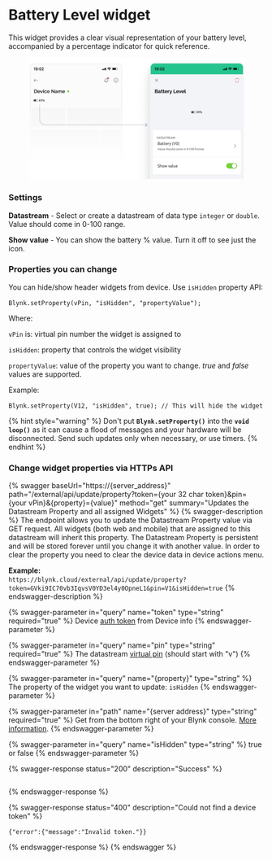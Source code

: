 # Battery Level widget

This widget provides a clear visual representation of your battery level, accompanied by a percentage indicator for quick reference.

<figure><img src="../../../.gitbook/assets/battery-level-mobile-header-widget.png" alt=""><figcaption></figcaption></figure>

### Settings

**Datastream** - Select or create a datastream of data type `integer` or `double`. Value should come in 0-100 range.

**Show value** - You can show the battery % value. Turn it off to see just the icon.



### **Properties you can change**

You can hide/show header widgets from device. Use `isHidden` property API:

```
Blynk.setProperty(vPin, "isHidden", "propertyValue");
```

Where:

`vPin` is: virtual pin number the widget is assigned to

`isHidden`: property that controls the widget visibility

`propertyValue`: value of the property you want to change. _true_ and _false_ values are supported.



Example:

```
Blynk.setProperty(V12, "isHidden", true); // This will hide the widget
```

{% hint style="warning" %}
Don't put **`Blynk.setProperty()`** into the **`void loop()`** as it can cause a flood of messages and your hardware will be disconnected. Send such updates only when necessary, or use timers.
{% endhint %}

### Change widget properties via HTTPs API

{% swagger baseUrl="https://{server_address}" path="/external/api/update/property?token={your 32 char token}&pin={your vPin}&{property}={value}" method="get" summary="Updates the Datastream Property and all assigned Widgets" %}
{% swagger-description %}
The endpoint allows you to update the Datastream Property value via GET request. All widgets (both web and mobile) that are assigned to this datastream will inherit this property. The Datastream Property is persistent and will be stored forever until you change it with another value. In order to clear the property you need to clear the device data in device actions menu.

**Example:**\
`https://blynk.cloud/external/api/update/property?token=GVki9IC70vb3IqvsV0YD3el4y0OpneL1&pin=V1&isHidden=true`
{% endswagger-description %}

{% swagger-parameter in="query" name="token" type="string" required="true" %}
Device [auth token](../../../concepts/device.md#authtoken) from Device info
{% endswagger-parameter %}

{% swagger-parameter in="query" name="pin" type="string" required="true" %}
The datastream [virtual pin](../../../blynk.console/templates/datastreams/virtual-pin.md) (should start with "v")
{% endswagger-parameter %}

{% swagger-parameter in="query" name="{property}" type="string" %}
The property of the widget you want to update: `isHidden`
{% endswagger-parameter %}

{% swagger-parameter in="path" name="{server address}" type="string" required="true" %}
Get from the bottom right of your Blynk console. [More information](../../../blynk.cloud/device-https-api/troubleshooting.md).
{% endswagger-parameter %}

{% swagger-parameter in="query" name="isHidden" type="string" %}
true or false
{% endswagger-parameter %}

{% swagger-response status="200" description="Success" %}
```
```
{% endswagger-response %}

{% swagger-response status="400" description="Could not find a device token" %}
```
{"error":{"message":"Invalid token."}}
```
{% endswagger-response %}
{% endswagger %}
